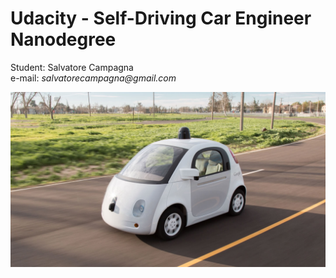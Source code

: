 # Udacity - Self-Driving Car Engineer Nanodegree

Student: Salvatore Campagna  
e-mail: _salvatorecampagna@gmail.com_  

![alt text](./self-driving-car-wallpaper.jpg "Self Driving Car")